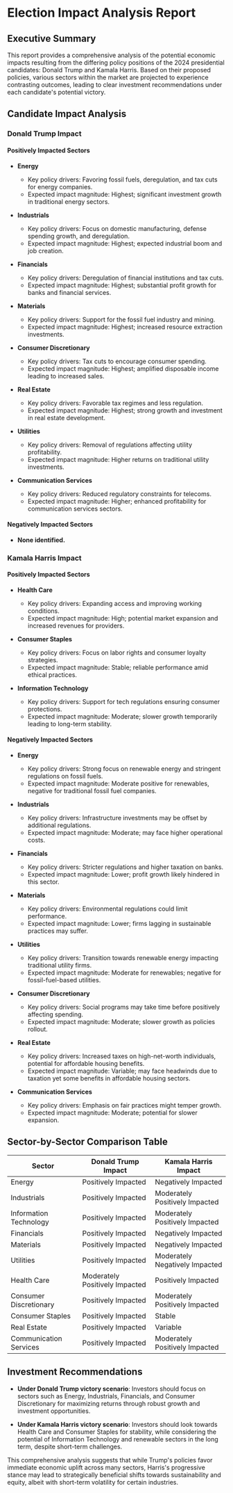 # Election Impact Analysis Report

## Executive Summary 
This report provides a comprehensive analysis of the potential economic impacts resulting from the differing policy positions of the 2024 presidential candidates: Donald Trump and Kamala Harris. Based on their proposed policies, various sectors within the market are projected to experience contrasting outcomes, leading to clear investment recommendations under each candidate's potential victory.

## Candidate Impact Analysis

### Donald Trump Impact
#### Positively Impacted Sectors
- **Energy**
  - Key policy drivers: Favoring fossil fuels, deregulation, and tax cuts for energy companies.
  - Expected impact magnitude: Highest; significant investment growth in traditional energy sectors.

- **Industrials**
  - Key policy drivers: Focus on domestic manufacturing, defense spending growth, and deregulation.
  - Expected impact magnitude: Highest; expected industrial boom and job creation.

- **Financials**
  - Key policy drivers: Deregulation of financial institutions and tax cuts.
  - Expected impact magnitude: Highest; substantial profit growth for banks and financial services.

- **Materials**
  - Key policy drivers: Support for the fossil fuel industry and mining.
  - Expected impact magnitude: Highest; increased resource extraction investments.

- **Consumer Discretionary**
  - Key policy drivers: Tax cuts to encourage consumer spending.
  - Expected impact magnitude: Highest; amplified disposable income leading to increased sales.

- **Real Estate**
  - Key policy drivers: Favorable tax regimes and less regulation.
  - Expected impact magnitude: Highest; strong growth and investment in real estate development.

- **Utilities**
  - Key policy drivers: Removal of regulations affecting utility profitability.
  - Expected impact magnitude: Higher returns on traditional utility investments.

- **Communication Services**
  - Key policy drivers: Reduced regulatory constraints for telecoms.
  - Expected impact magnitude: Higher; enhanced profitability for communication services sectors.

#### Negatively Impacted Sectors
- **None identified.** 

### Kamala Harris Impact
#### Positively Impacted Sectors
- **Health Care**
  - Key policy drivers: Expanding access and improving working conditions.
  - Expected impact magnitude: High; potential market expansion and increased revenues for providers.

- **Consumer Staples**
  - Key policy drivers: Focus on labor rights and consumer loyalty strategies.
  - Expected impact magnitude: Stable; reliable performance amid ethical practices.

- **Information Technology**
  - Key policy drivers: Support for tech regulations ensuring consumer protections.
  - Expected impact magnitude: Moderate; slower growth temporarily leading to long-term stability.

#### Negatively Impacted Sectors
- **Energy**
  - Key policy drivers: Strong focus on renewable energy and stringent regulations on fossil fuels.
  - Expected impact magnitude: Moderate positive for renewables, negative for traditional fossil fuel companies.

- **Industrials**
  - Key policy drivers: Infrastructure investments may be offset by additional regulations.
  - Expected impact magnitude: Moderate; may face higher operational costs.

- **Financials**
  - Key policy drivers: Stricter regulations and higher taxation on banks.
  - Expected impact magnitude: Lower; profit growth likely hindered in this sector.

- **Materials**
  - Key policy drivers: Environmental regulations could limit performance.
  - Expected impact magnitude: Lower; firms lagging in sustainable practices may suffer.

- **Utilities**
  - Key policy drivers: Transition towards renewable energy impacting traditional utility firms.
  - Expected impact magnitude: Moderate for renewables; negative for fossil-fuel-based utilities.

- **Consumer Discretionary**
  - Key policy drivers: Social programs may take time before positively affecting spending.
  - Expected impact magnitude: Moderate; slower growth as policies rollout.

- **Real Estate**
  - Key policy drivers: Increased taxes on high-net-worth individuals, potential for affordable housing benefits.
  - Expected impact magnitude: Variable; may face headwinds due to taxation yet some benefits in affordable housing sectors.

- **Communication Services**
  - Key policy drivers: Emphasis on fair practices might temper growth.
  - Expected impact magnitude: Moderate; potential for slower expansion.

## Sector-by-Sector Comparison Table

| Sector                | Donald Trump Impact     | Kamala Harris Impact    |
|----------------------|------------------------|--------------------------|
| Energy               | Positively Impacted    | Negatively Impacted       |
| Industrials          | Positively Impacted    | Moderately Positively Impacted |
| Information Technology| Positively Impacted    | Moderately Positively Impacted |
| Financials           | Positively Impacted    | Negatively Impacted       |
| Materials            | Positively Impacted    | Negatively Impacted       |
| Utilities            | Positively Impacted    | Moderately Negatively Impacted |
| Health Care          | Moderately Positively Impacted | Positively Impacted |
| Consumer Discretionary| Positively Impacted    | Moderately Positively Impacted |
| Consumer Staples     | Positively Impacted    | Stable                    |
| Real Estate          | Positively Impacted    | Variable                  |
| Communication Services| Positively Impacted    | Moderately Positively Impacted |

## Investment Recommendations
- **Under Donald Trump victory scenario**: Investors should focus on sectors such as Energy, Industrials, Financials, and Consumer Discretionary for maximizing returns through robust growth and investment opportunities.

- **Under Kamala Harris victory scenario**: Investors should look towards Health Care and Consumer Staples for stability, while considering the potential of Information Technology and renewable sectors in the long term, despite short-term challenges.

This comprehensive analysis suggests that while Trump's policies favor immediate economic uplift across many sectors, Harris's progressive stance may lead to strategically beneficial shifts towards sustainability and equity, albeit with short-term volatility for certain industries.